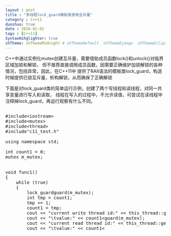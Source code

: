 ```yaml
---
layout : post
title : "多线程lock_guard模板类使用互斥量"
category : C++11
duoshuo: true
date : 2016-01-02
tags : [C++11]
SyntaxHihglighter: true
shTheme: shThemeMidnight # shThemeDefault  shThemeDjango  shThemeEclipse  shThemeEmacs  shThemeFadeToGrey  shThemeMidnight  shThemeRDark
---
```



C++中通过实例化mutex创建互斥量，需要借助成员函数lock()和unlock()对临界区域加锁和解锁，
但不推荐直接调用成员函数，因需要正确维护加锁解锁的各种情况，包括异常，因此，在C++11中
提供了RAII语法的模板类lock_guard，构造时候提供已锁互斥量，析构解锁，从而确保了正确解锁


下面是对lock_guard类的简单运行示例，创建了两个写线程和读线程，对同一共享变量进行写入和读取，
线程在写入的过程中，不允许读值，可尝试在读线程中注释掉lock_guard，再运行观察有什么不同。


<!-- more -->

<pre class="brush: c; ">

#include&lt;iostream&gt;
#include&lt;mutex&gt;
#include&lt;thread&gt;
#include"c11_test.h"

using namespace std;

int count1 = 0;
mutex m_mutex;


void func1()
{
	while (true)
	{
		lock_guard<mutex>guard(m_mutex);
		int tmp = count1;
		tmp += 1;
		count1 = tmp;
		cout << "current write thread id:" << this_thread::get_id() 
		cout << "\tvalue:" << count1<<endl;
		this_thread::sleep_for(chrono::seconds(1));
	}
}

void func2()
{
	while (true)
	{
		//线程正在写入时不允许读
		lock_guard<mutex>guard(m_mutex);
		cout << "current read thread id:" << this_thread::get_id() 
		cout << "\tvalue:" << count1<<endl;
		this_thread::sleep_for(chrono::seconds(2));
	}
}

int main(int argc, char * argv[])
{
	thread t1(func1);
	thread t2(func1);
	thread t3(func2);

	if (t1.joinable())
		t1.join();
	if (t2.joinable())
		t2.join();
	if (t3.joinable())
		t3.join();

	return 0;
}
</pre>


